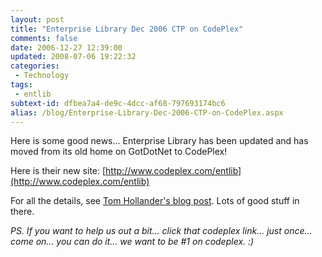 ```yaml
---
layout: post
title: "Enterprise Library Dec 2006 CTP on CodePlex"
comments: false
date: 2006-12-27 12:39:00
updated: 2008-07-06 19:22:32
categories:
 - Technology
tags:
 - entlib
subtext-id: dfbea7a4-de9c-4dcc-af68-797693174bc6
alias: /blog/Enterprise-Library-Dec-2006-CTP-on-CodePlex.aspx
---
```



Here is some good news... Enterprise Library has been updated and has moved from its old home on GotDotNet to CodePlex! 

Here is their new site: [http://www.codeplex.com/entlib](http://www.codeplex.com/entlib)

For all the details, see [Tom Hollander's blog post](http://blogs.msdn.com/tomholl/archive/2006/12/22/just-released-enterprise-library-3-0-december-2006-ctp.aspx). Lots of good stuff in there. 

_PS. If you want to help us out a bit... click that codeplex link... just once... come on... you can do it... we want to be #1 on codeplex. :)_

